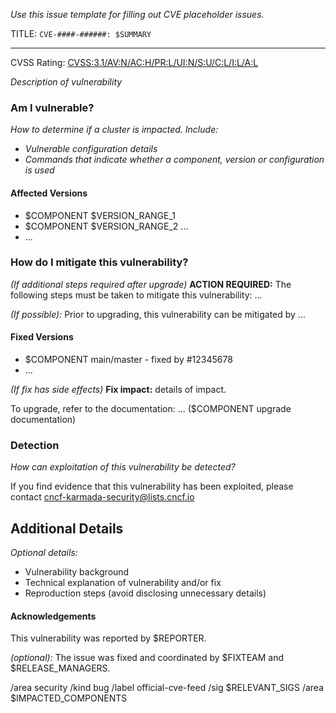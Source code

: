 _Use this issue template for filling out CVE placeholder issues._

TITLE: `CVE-####-######: $SUMMARY`

---

<!-- Copy URL after # as the link text -->
CVSS Rating: [CVSS:3.1/AV:N/AC:H/PR:L/UI:N/S:U/C:L/I:L/A:L](https://www.first.org/cvss/calculator/3.1#CVSS:3.1/AV:N/AC:H/PR:L/UI:N/S:U/C:L/I:L/A:L)

_Description of vulnerability_

<!-- Copy these sections from the announcement email -->

### Am I vulnerable?

_How to determine if a cluster is impacted. Include:_
- _Vulnerable configuration details_
- _Commands that indicate whether a component, version or configuration is used_

#### Affected Versions

- $COMPONENT $VERSION_RANGE_1
- $COMPONENT $VERSION_RANGE_2 ...
- ...

### How do I mitigate this vulnerability?

_(If additional steps required after upgrade)_
**ACTION REQUIRED:** The following steps must be taken to mitigate this
vulnerability: ...

_(If possible):_ Prior to upgrading, this vulnerability can be mitigated by ...

#### Fixed Versions

<!-- Add links to PRs & main/master branch -->
- $COMPONENT main/master - fixed by #12345678
- ...

_(If fix has side effects)_ **Fix impact:** details of impact.

To upgrade, refer to the documentation: ... ($COMPONENT upgrade documentation)

### Detection

_How can exploitation of this vulnerability be detected?_

If you find evidence that this vulnerability has been exploited, please contact [cncf-karmada-security@lists.cncf.io](mailto:cncf-karmada-security@lists.cncf.io)

## Additional Details

_Optional details:_
- Vulnerability background
- Technical explanation of vulnerability and/or fix
- Reproduction steps (avoid disclosing unnecessary details)

#### Acknowledgements

This vulnerability was reported by $REPORTER.

_(optional):_ The issue was fixed and coordinated by $FIXTEAM and $RELEASE_MANAGERS.

<!-- labels -->
/area security
/kind bug
/label official-cve-feed
/sig $RELEVANT_SIGS
/area $IMPACTED_COMPONENTS